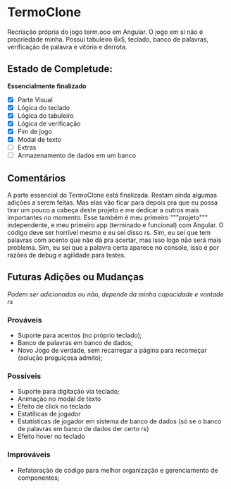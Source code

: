 # TermoClone
Recriação própria do jogo term.ooo em Angular. O jogo em si não é propriedade minha.
Possui tabuleiro 6x5, teclado, banco de palavras, verificação de palavra e vitória e derrota.

## Estado de Completude:
**Essencialmente finalizado**
- [x] Parte Visual
- [x] Lógica do teclado
- [x] Lógica do tabuleiro
- [x] Lógica de verificação
- [x] Fim de jogo
- [x] Modal de texto
- [ ] Extras
- [ ] Armazenamento de dados em um banco

## Comentários
A parte essencial do TermoClone está finalizada. Restam ainda algumas adições a serem feitas. Mas elas vão ficar para depois pra que eu possa tirar um pouco a cabeça deste projeto e me dedicar a outros mais importantes no momento.
Esse também é meu primeiro """projeto""" independente, e meu primeiro app (terminado e funcional) com Angular. O código deve ser horrível mesmo e eu sei disso rs.
Sim, eu sei que tem palavras com acento que não dá pra acertar, mas isso logo não será mais problema.
Sim, eu sei que a palavra certa aparece no console, isso é por razões de debug e agilidade para testes.

## Futuras Adições ou Mudanças
*Podem ser adicionadas ou não, depende da minha capacidade e vontade rs*
### Prováveis
- Suporte para acentos (no próprio teclado);
- Banco de palavras em banco de dados;
- Novo Jogo de verdade, sem recarregar a página para recomeçar (solução preguiçosa admito);

### Possíveis
- Suporte para digitação via teclado;
- Animação no modal de texto
- Efeito de click no teclado
- Estatíticas de jogador
- Estatísticas de jogador em sistema de banco de dados (só se o banco de palavras em banco de dados der certo rs)
- Efeito hover no teclado

### Improváveis
- Refatoração de código para melhor organização e gerenciamento de componentes;
